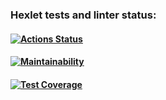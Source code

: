 ### Hexlet tests and linter status:
#### [![Actions Status](https://github.com/YuriyKuznecov/java-project-71/actions/workflows/hexlet-check.yml/badge.svg)](https://github.com/YuriyKuznecov/java-project-71/actions)
#### [![Maintainability](https://api.codeclimate.com/v1/badges/869990a3dcfaf8e27124/maintainability)](https://codeclimate.com/github/YuriyKuznecov/java-project-71/maintainability)
#### [![Test Coverage](https://api.codeclimate.com/v1/badges/869990a3dcfaf8e27124/test_coverage)](https://codeclimate.com/github/YuriyKuznecov/java-project-71/test_coverage)